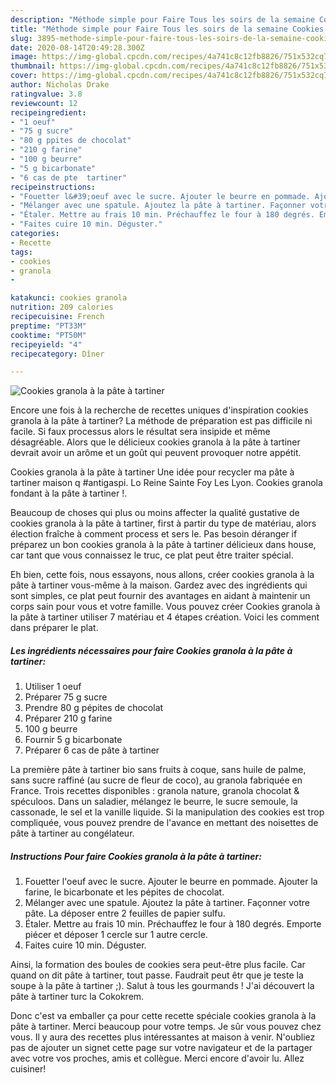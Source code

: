 ```yaml
---
description: "Méthode simple pour Faire Tous les soirs de la semaine Cookies granola à la pâte à tartiner"
title: "Méthode simple pour Faire Tous les soirs de la semaine Cookies granola à la pâte à tartiner"
slug: 3895-methode-simple-pour-faire-tous-les-soirs-de-la-semaine-cookies-granola-a-la-pate-a-tartiner
date: 2020-08-14T20:49:28.300Z
image: https://img-global.cpcdn.com/recipes/4a741c8c12fb8826/751x532cq70/cookies-granola-a-la-pate-a-tartiner-photo-principale-de-la-recette.jpg
thumbnail: https://img-global.cpcdn.com/recipes/4a741c8c12fb8826/751x532cq70/cookies-granola-a-la-pate-a-tartiner-photo-principale-de-la-recette.jpg
cover: https://img-global.cpcdn.com/recipes/4a741c8c12fb8826/751x532cq70/cookies-granola-a-la-pate-a-tartiner-photo-principale-de-la-recette.jpg
author: Nicholas Drake
ratingvalue: 3.8
reviewcount: 12
recipeingredient:
- "1 oeuf"
- "75 g sucre"
- "80 g ppites de chocolat"
- "210 g farine"
- "100 g beurre"
- "5 g bicarbonate"
- "6 cas de pte  tartiner"
recipeinstructions:
- "Fouetter l&#39;oeuf avec le sucre. Ajouter le beurre en pommade. Ajouter la farine, le bicarbonate et les pépites de chocolat."
- "Mélanger avec une spatule. Ajoutez la pâte à tartiner. Façonner votre pâte. La déposer entre 2 feuilles de papier sulfu."
- "Étaler. Mettre au frais 10 min. Préchauffez le four à 180 degrés. Emporte piécer et déposer 1 cercle sur 1 autre cercle."
- "Faites cuire 10 min. Déguster."
categories:
- Recette
tags:
- cookies
- granola
- 

katakunci: cookies granola  
nutrition: 209 calories
recipecuisine: French
preptime: "PT33M"
cooktime: "PT50M"
recipeyield: "4"
recipecategory: Dîner

---
```



![Cookies granola à la pâte à tartiner](https://img-global.cpcdn.com/recipes/4a741c8c12fb8826/751x532cq70/cookies-granola-a-la-pate-a-tartiner-photo-principale-de-la-recette.jpg)

Encore une fois à la recherche de recettes uniques d'inspiration cookies granola à la pâte à tartiner? La méthode de préparation est pas difficile ni facile. Si faux processus alors le résultat sera insipide et même désagréable. Alors que le délicieux cookies granola à la pâte à tartiner devrait avoir un arôme et un goût qui peuvent provoquer notre appétit.

Cookies granola à la pâte à tartiner Une idée pour recycler ma pâte à tartiner maison q #antigaspi. Lo Reine Sainte Foy Les Lyon. Cookies granola fondant à la pâte à tartiner !.

Beaucoup de choses qui plus ou moins affecter la qualité gustative de cookies granola à la pâte à tartiner, first à partir du type de matériau, alors élection fraîche à comment process et sers le. Pas besoin déranger if préparez un bon cookies granola à la pâte à tartiner délicieux dans house, car tant que vous connaissez le truc, ce plat peut être traiter spécial.


Eh bien, cette fois, nous essayons, nous allons, créer cookies granola à la pâte à tartiner vous-même à la maison. Gardez avec des ingrédients qui sont simples, ce plat peut fournir des avantages en aidant à maintenir un corps sain pour vous et votre famille. Vous pouvez créer Cookies granola à la pâte à tartiner utiliser 7 matériau et 4 étapes création. Voici les comment dans préparer le plat.

<!--inarticleads1-->

##### Les ingrédients nécessaires pour faire Cookies granola à la pâte à tartiner:

1. Utiliser 1 oeuf
1. Préparer 75 g sucre
1. Prendre 80 g pépites de chocolat
1. Préparer 210 g farine
1.  100 g beurre
1. Fournir 5 g bicarbonate
1. Préparer 6 cas de pâte à tartiner


La première pâte à tartiner bio sans fruits à coque, sans huile de palme, sans sucre raffiné (au sucre de fleur de coco), au granola fabriquée en France. Trois recettes disponibles : granola nature, granola chocolat &amp; spéculoos. Dans un saladier, mélangez le beurre, le sucre semoule, la cassonade, le sel et la vanille liquide. Si la manipulation des cookies est trop compliquée, vous pouvez prendre de l&#39;avance en mettant des noisettes de pâte à tartiner au congélateur. 

<!--inarticleads2-->

##### Instructions Pour faire Cookies granola à la pâte à tartiner:

1. Fouetter l&#39;oeuf avec le sucre. Ajouter le beurre en pommade. Ajouter la farine, le bicarbonate et les pépites de chocolat.
1. Mélanger avec une spatule. Ajoutez la pâte à tartiner. Façonner votre pâte. La déposer entre 2 feuilles de papier sulfu.
1. Étaler. Mettre au frais 10 min. Préchauffez le four à 180 degrés. Emporte piécer et déposer 1 cercle sur 1 autre cercle.
1. Faites cuire 10 min. Déguster.


Ainsi, la formation des boules de cookies sera peut-être plus facile. Car quand on dit pâte à tartiner, tout passe. Faudrait peut êtr que je teste la soupe à la pâte à tartiner ;). Salut à tous les gourmands ! J&#39;ai découvert la pâte à tartiner turc la Cokokrem. 


Donc c'est va emballer ça pour cette recette spéciale cookies granola à la pâte à tartiner. Merci beaucoup pour votre temps. Je sûr vous pouvez chez vous. Il y aura des recettes plus  intéressantes at maison à venir. N'oubliez pas de ajouter un signet cette page sur votre navigateur et de la partager avec votre vos proches, amis et collègue. Merci encore d'avoir lu. Allez cuisiner!
